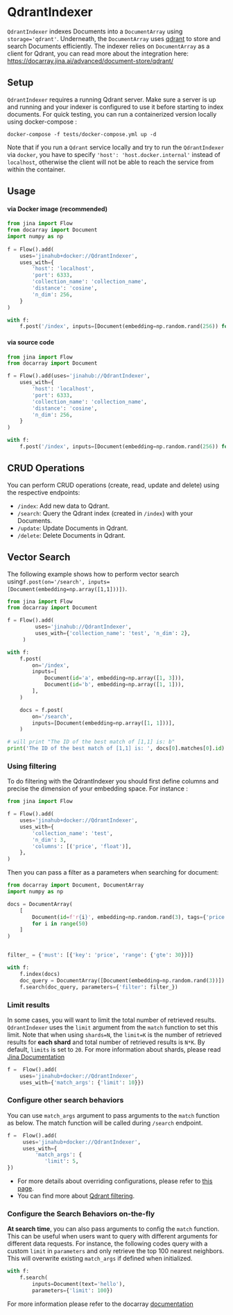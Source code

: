 # QdrantIndexer

`QdrantIndexer` indexes Documents into a `DocumentArray`  using `storage='qdrant'`. Underneath, the `DocumentArray`  uses 
 [qdrant](https://github.com/qdrant/qdrant) to store and search Documents efficiently. 
The indexer relies on `DocumentArray` as a client for Qdrant, you can read more about the integration here: 
https://docarray.jina.ai/advanced/document-store/qdrant/

## Setup
`QdrantIndexer` requires a running Qdrant server. Make sure a server is up and running and your indexer is configured 
to use it before starting to index documents. For quick testing, you can run a containerized version locally using 
docker-compose :

```shell
docker-compose -f tests/docker-compose.yml up -d
```


Note that if you run a `Qdrant` service locally and try to run the `QdrantIndexer` via `docker`, you 
have to specify `'host': 'host.docker.internal'` instead of `localhost`, otherwise the client will not be 
able to reach the service from within the container.

## Usage

#### via Docker image (recommended)

```python
from jina import Flow
from docarray import Document
import numpy as np
	
f = Flow().add(
    uses='jinahub+docker://QdrantIndexer',
    uses_with={
        'host': 'localhost',
        'port': 6333,
        'collection_name': 'collection_name',
        'distance': 'cosine',
        'n_dim': 256,
    }
)

with f:
    f.post('/index', inputs=[Document(embedding=np.random.rand(256)) for _ in range(3)])
```

#### via source code

```python
from jina import Flow
from docarray import Document

f = Flow().add(uses='jinahub://QdrantIndexer',
    uses_with={
        'host': 'localhost',
        'port': 6333,
        'collection_name': 'collection_name',
        'distance': 'cosine',
        'n_dim': 256,
    }
)

with f:
    f.post('/index', inputs=[Document(embedding=np.random.rand(256)) for _ in range(3)])
```

## CRUD Operations

You can perform CRUD operations (create, read, update and delete) using the respective endpoints:

- `/index`: Add new data to Qdrant. 
- `/search`: Query the Qdrant index (created in `/index`) with your Documents.
- `/update`: Update Documents in Qdrant.
- `/delete`: Delete Documents in Qdrant.

## Vector Search

The following example shows how to perform vector search using`f.post(on='/search', inputs=[Document(embedding=np.array([1,1]))])`.

```python
from jina import Flow
from docarray import Document

f = Flow().add(
         uses='jinahub://QdrantIndexer',
         uses_with={'collection_name': 'test', 'n_dim': 2},
     )

with f:
    f.post(
        on='/index',
        inputs=[
            Document(id='a', embedding=np.array([1, 3])),
            Document(id='b', embedding=np.array([1, 1])),
        ],
    )

    docs = f.post(
        on='/search',
        inputs=[Document(embedding=np.array([1, 1]))],
    )

# will print "The ID of the best match of [1,1] is: b"
print('The ID of the best match of [1,1] is: ', docs[0].matches[0].id)
```

### Using filtering

To do filtering with the QdrantIndexer you should first define columns and precise the dimension of your embedding space.
For instance :

```python
from jina import Flow

f = Flow().add(
    uses='jinahub+docker://QdrantIndexer',
    uses_with={
        'collection_name': 'test',
        'n_dim': 3,
        'columns': [('price', 'float')],
    },
)


```

Then you can pass a filter as a parameters when searching for document:

```python
from docarray import Document, DocumentArray
import numpy as np

docs = DocumentArray(
    [
        Document(id=f'r{i}', embedding=np.random.rand(3), tags={'price': i})
        for i in range(50)
    ]
)


filter_ = {'must': [{'key': 'price', 'range': {'gte': 30}}]}

with f:
    f.index(docs)
    doc_query = DocumentArray([Document(embedding=np.random.rand(3))])
    f.search(doc_query, parameters={'filter': filter_})
```

### Limit results

In some cases, you will want to limit the total number of retrieved results. `QdrantIndexer` uses the `limit` argument 
from the `match` function to set this limit. Note that when using `shards=N`, the `limit=K` is the number of retrieved results for **each shard** and total number of retrieved results is `N*K`. By default, `limits` is set to `20`. For more information about shards, please read [Jina Documentation](https://docs.jina.ai/fundamentals/flow/topology/#partition-data-by-using-shards)

```python
f =  Flow().add(
    uses='jinahub+docker://QdrantIndexer',
    uses_with={'match_args': {'limit': 10}})
```

### Configure other search behaviors

You can use `match_args` argument to pass arguments to the `match` function as below. The match function will be called
during `/search` endpoint.

```python
f =  Flow().add(
     uses='jinahub+docker://QdrantIndexer',
     uses_with={
         'match_args': {
            'limit': 5,
})
```

- For more details about overriding configurations, please refer to [this page](https://docs.jina.ai/fundamentals/executor/executor-in-flow/#special-executor-attributes).
- You can find more about [Qdrant filtering](https://qdrant.tech/documentation/filtering/).

### Configure the Search Behaviors on-the-fly

**At search time**, you can also pass arguments to config the `match` function. This can be useful when users want to query with different arguments for different data requests. For instance, the following codes query with a custom `limit` in `parameters` and only retrieve the top 100 nearest neighbors. This will overwrite existing `match_args` if defined when initialized.

```python
with f:
    f.search(
        inputs=Document(text='hello'), 
        parameters={'limit': 100})
```

For more information please refer to the docarray [documentation](https://docarray.jina.ai/advanced/document-store/qdrant/#vector-search-with-filter)